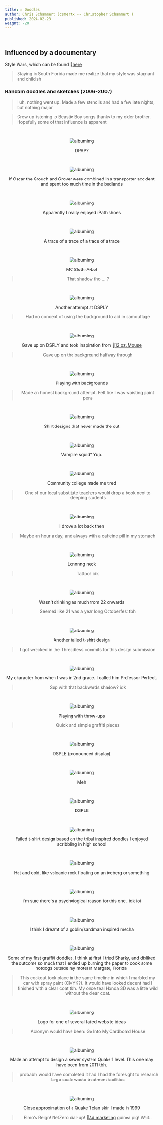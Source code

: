 ```yaml
---
title: ✏️ Doodles
author: Chris Schammert (csmertx -- Christopher Schammert )
published: 2024-02-23
weight: -20
---
```


<br />

## Influenced by a documentary

Style Wars, which can be found 🔗[here](https://archive.org/details/style-wars-1983-documentary-on-graffiti "Archive.org | Style Wars (1983 Documentary on Graffiti)")

> Staying in South Florida made me realize that my style was stagnant and childish

### Random doodles and sketches (2006-2007)

> I uh, nothing went up. Made a few stencils and had a few late nights, but nothing major

> Grew up listening to Beastie Boy songs thanks to my older brother. Hopefully some of that influence is apparent

<br />

<div style="text-align: center;">

![albumimg](/Blog/medium/2006/1.jpg "Some graffiti outline scribbles and a warm colored and slightly interlocking piece outlined with ink and filled in with paint pens")

DPAP?

<br />

![albumimg](/Blog/medium/2006/2.jpg "A hungry looking purple monster slicking its hand and head out of a green trash can outlined with ink and filled in with paint pens")

If Oscar the Grouch and Grover were combined in a transporter accident and spent too much time in the badlands

<br />

![albumimg](/Blog/medium/2006/3.jpg "Doodles around a large and slightly 3D iPath logo, all in black ink")

Apparently I really enjoyed iPath shoes

<br />

![albumimg](/Blog/medium/2006/4.jpg "Illustrator ready outline of a black widow spider with a barcode instead of the typical red violin or hourglass associated with black widow spiders")

A trace of a trace of a trace of a trace

<br />

![albumimg](/Blog/medium/2006/5.jpg "A sloth in 90s era hip hop DJ attire")

MC Sloth-A-Lot

> That shadow tho ... ?

<br />

![albumimg](/Blog/medium/2006/6.jpg "Somewhat decent straight lettered piece with a jumbled mess of a background. Letters have a black front with white highlights 3D'd with firey orange and red")

Another attempt at DSPLY

> Had no concept of using the background to aid in camouflage

<br />

![albumimg](/Blog/medium/2006/7.jpg "Blue and yellow interlocked 7z with a splash of bubbles as part of the shadow infill")

Gave up on DSPLY and took inspiration from 🔗[12 oz. Mouse](https://en.wikipedia.org/wiki/12_oz._Mouse "Wiki | 12 oz. Mouse")

> Gave up on the background halfway through

<br />

![albumimg](/Blog/medium/2006/8.jpg "Mildly disrespectful (rube) halo'd and interlocked 7z with black front highlighted silver with blue for the 3D and messed up bubbled black outline filled on the outside with silver (bubbles) and yellow for the main background infill")

Playing with backgrounds

> Made an honest background attempt. Felt like I was waisting paint pens

<br />

![albumimg](/Blog/medium/2006/9.jpg "Illustrator ready TV with an axe in the side and blood oozing from the wound and pooling around the bottom of the TV. May have been a multi-layered stencil")

Shirt designs that never made the cut

<br />

![albumimg](/Blog/medium/2006/10.jpg "Sketch style inked vampire squid with tentacles deployed to ensnare an unseen meal")

Vampire squid? Yup.

<br />

![albumimg](/Blog/medium/2006/11.jpg "Inked sketch style youth over a student desk that is also attached to the youth's hand. Behind him is a window, to symbolize Windows OS, youth looks sleepy dreaming about a clock as a giant hand drops a book to wake up the student")

Community college made me tired

> One of our local substitute teachers would drop a book next to sleeping students

<br />

![albumimg](/Blog/medium/2006/12.jpg "A few Illustrator ready inked lines connecting a side mirror, rear view mirror, and a circle for negative space in the place where a steering wheel would be for a typical sized human")

I drove a lot back then

> Maybe an hour a day, and always with a caffeine pill in my stomach

<br />

![albumimg](/Blog/medium/2006/13.jpg "Illustrator reading inked long necked punk rock looking guy squatting slightly with a snake like neck nearly touching the same plane as its feet")

Lonnnng neck

> Tattoo? idk

<br />

![albumimg](/Blog/medium/2006/14.jpg "Inked and illustrator reading milk jug made of glass with a cork stopper and a cartoon skull on a rounded diamond shaped label to illicit thoughts of poison")

Wasn't drinking as much from 22 onwards

> Seemed like 21 was a year long Octoberfest tbh

<br />

![albumimg](/Blog/medium/2006/15.jpg "Inked and illustrator ready Pez dispenser with a blank face and dispensing unlabeled candy")

Another failed t-shirt design

> I got wrecked in the Threadless commits for this design submission

<br />

![albumimg](/Blog/medium/2006/16.jpg "A distinctive gentleman wearing stereotypical clothing of a (chemistry?) professor with his head turned sideways. His mouth is open in what may have been a burp or mid sneeze")

My character from when I was in 2nd grade. I called him Professor Perfect.

> Sup with that backwards shadow? idk

<br />

![albumimg](/Blog/medium/2006/18.jpg "Graffiti scribbles")

Playing with throw-ups

> Quick and simple graffiti pieces

<br />

![albumimg](/Blog/medium/2006/19.jpg "A very flat attempt at 3D straight lettered graffiti in black, white, and blue")

DSPLE (pronounced display)

<br />

![albumimg](/Blog/medium/2006/20.jpg "No attempt at 3D, with straight lettered graffiti in black and white")

Meh

<br />

![albumimg](/Blog/medium/2006/21.jpg "A very flat attempt at 3D straight lettered graffiti in yellow, red, black, and orange, with nuclear power plant containment stacks")

DSPLE

<br />

![albumimg](/Blog/medium/2006/22.jpg "Inked angel speaking bomb language (bomb-bomb style) wearing headphones, and with a tilted halo")

Failed t-shirt design based on the tribal inspired doodles I enjoyed scribbling in high school

<br />

![albumimg](/Blog/medium/2006/23.jpg "Sloppy black front with yellow and white edge highlighting, orange and red stacked 3D, and kind of looks like the lettering is resting on a deep blue iceberg. There's a question mark popping out of the letter. It was day one of writing")

Hot and cold, like volcanic rock floating on an iceberg or something


<br />

![albumimg](/Blog/medium/2006/24.jpg "Inked giant floating head in front of platforms, kind of like a video game boss monster, but more like a drawing one would expect from one of H. R. Giger's children--if he had had children")

I'm sure there's a psychological reason for this one.. idk lol


<br />

![albumimg](/Blog/medium/2006/25.jpg "Penciled side profile of a tribal inspired goblin head with hydraulic lines attached to the back of its head")

I think I dreamt of a goblin/sandman inspired mecha


<br />

![albumimg](/Blog/medium/2006/26.jpg "Five inked scribbles of the word ghost on the left, and orange and blue paint pen flow tests on the right")

Some of my first graffiti doddles. I think at first I tried Sharky, and disliked the outcome so much that I ended up burning the paper to cook some hotdogs outside my motel in Margate, Florida.

> This cookout took place in the same timeline in which I marbled my car with spray paint (CMYK?). It would have looked decent had I finished with a clear coat tbh. My once teal Honda 3D was a little wild without the clear coat.

<br />

![albumimg](/Blog/medium/2006/27.jpg "Inked gimch.org letters on a B&W 3D platform that sort of resembles the bean like shape of mitochondria")

Logo for one of several failed website ideas

> Acronym would have been: Go Into My Cardboard House

<br />

![albumimg](/Blog/medium/2006/28.jpg "Penciled graph paper outline of a very angular sewer complex map from the top down")

Made an attempt to design a sewer system Quake 1 level. This one may have been from 2011 tbh.

> I probably would have completed it had I had the foresight to research large scale waste treatment facilities

<br />

![albumimg](/Blog/medium/2006/quake_1_player_model_elmo_square.png "Quake 1 green armored player model skin with Elmo's face and red arms")

Close approximation of a Quake 1 clan skin I made in 1999

> Elmo's Reign! NetZero dial-up! 🔗[Ad marketing](https://en.wikipedia.org/wiki/NetZero "Wikipedia | NetZero") guinea pig! Wait..

</div><br />
